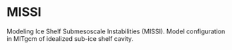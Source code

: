# MISSI
Modeling Ice Shelf Submesoscale Instabilities (MISSI). Model configuration in MITgcm of idealized sub-ice shelf cavity.
